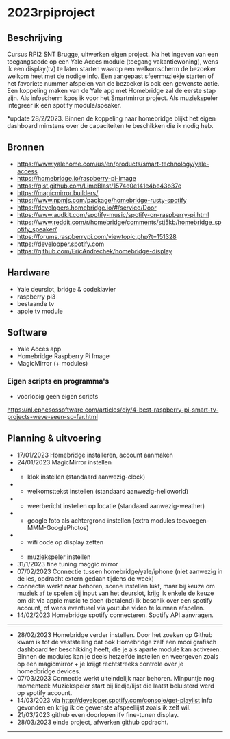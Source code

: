 # 2023rpiproject
## Beschrijving
Cursus RPI2 SNT Brugge, uitwerken eigen project. Na het ingeven van een toegangscode op een Yale Acces module (toegang vakantiewoning), wens ik een display(tv) te laten starten waarop een welkomscherm de bezoeker welkom heet met de nodige info. Een aangepast sfeermuziekje starten of het favoriete nummer afspelen van de bezoeker is ook een gewenste actie.
Een koppeling maken van de Yale app met Homebridge zal de eerste stap zijn.
Als infoscherm koos ik voor het Smartmirror project.
Als muziekspeler integreer ik een spotify module/speaker.

*update 28/2/2023. Binnen de koppeling naar homebridge blijkt het eigen dashboard minstens over de capaciteiten te beschikken die ik nodig heb.

## Bronnen
- https://www.yalehome.com/us/en/products/smart-technology/yale-access
- https://homebridge.io/raspberry-pi-image
- https://gist.github.com/LimeBlast/1574e0e141e4be43b37e
- https://magicmirror.builders/
- https://www.npmjs.com/package/homebridge-rusty-spotify
- https://developers.homebridge.io/#/service/Door
- https://www.audkit.com/spotify-music/spotify-on-raspberry-pi.html
- https://www.reddit.com/r/homebridge/comments/stj5kb/homebridge_spotify_speaker/
- https://forums.raspberrypi.com/viewtopic.php?t=151328
- https://developper.spotify.com
- https://github.com/EricAndrechek/homebridge-display



## Hardware
- Yale deurslot, bridge & codeklavier
- raspberry pi3 
- bestaande tv
- apple tv module

## Software
- Yale Acces app
- Homebridge Raspberry Pi Image 
- MagicMirror (+ modules)


### Eigen scripts en programma's
- voorlopig geen eigen scripts


https://nl.ephesossoftware.com/articles/diy/4-best-raspberry-pi-smart-tv-projects-weve-seen-so-far.html

## Planning & uitvoering
- 17/01/2023 Homebridge installeren, account aanmaken
- 24/01/2023 MagicMirror instellen
- - klok instellen (standaard aanwezig-clock)
- - welkomsttekst instellen (standaard aanwezig-helloworld)
- - weerbericht instellen op locatie (standaard aanwezig-weather)
- - google foto als achtergrond instellen (extra modules toevoegen-MMM-GooglePhotos)
- - wifi code op display zetten
- - muziekspeler instellen
- 31/1/2023 fine tuning maggic mirror
- 07/02/2023 Connectie tussen homebridge/yale/iphone (niet aanwezig in de les, opdracht extern gedaan tijdens de week)
- connectie werkt naar behoren, scene instellen lukt, maar bij keuze om muziek af te spelen bij input van het deurslot, krijg ik enkele de keuze om dit via apple music te doen (betalend) Ik beschik over een spotify account, of wens eventueel via youtube video te kunnen afspelen.
- 14/02/2023 Homebridge spotify connecteren. Spotify API aanvragen.
******************************************
- 28/02/2023 Homebridge verder instellen. Door het zoeken op Github kwam ik tot de vaststelling dat ook Homebridge zelf een mooi grafisch dashboard ter beschikking heeft, die je als aparte module kan activeren. Binnen de modules kan je deels hetzelfde instellen en weergeven zoals op een magicmirror + je krijgt rechtstreeks controle over je homedbridge devices.
- 07/03/2023 Connectie werkt uiteindelijk naar behoren. Minpuntje nog momenteel: Muziekspeler start bij liedje/lijst die laatst beluisterd werd op spotify account.
- 14/03/2023 via http://developer.spotify.com/console/get-playlist info gevonden en krijg ik de gewenste afspeellijst zoals ik zelf wil.
- 21/03/2023 github even doorlopen ifv fine-tunen display.
- 28/03/2023 einde project, afwerken github opdracht.
******************************************

